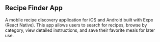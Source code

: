 ## Recipe Finder App
A mobile recipe discovery application for iOS and Android built with Expo (React Native). This app allows users to search for recipes, browse by category, view detailed instructions, and save their favorite meals for later use.
